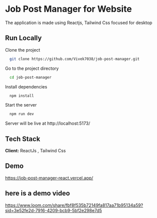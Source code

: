 # Job Post Manager for Website

The application is made using Reactjs, Tailwind Css focused for desktop

## Run Locally

Clone the project

```bash
  git clone https://github.com/Vivek7038/job-post-manager.git
```

Go to the project directory

```bash
  cd job-post-manager
```

Install dependencies

```bash
  npm install
```

Start the server

```bash
  npm run dev
```

Server will be live at
http://localhost:5173/

## Tech Stack

**Client:** ReactJs , Tailwind Css

## Demo

https://job-post-manager-react.vercel.app/

## here is a demo video

https://www.loom.com/share/fbf8f535b72149fa817aa71b95134a59?sid=3e52fe2d-7916-4209-bcb9-5bf2e298e7d5